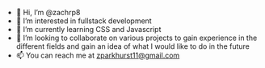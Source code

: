 - 👋 Hi, I’m @zachrp8
- 👀 I’m interested in fullstack development
- 🌱 I’m currently learning CSS and Javascript
- 💞️ I’m looking to collaborate on various projects to gain experience in the different fields and gain an idea of what I would like to do in the future
- 📫 You can reach me at zparkhurst11@gmail.com
